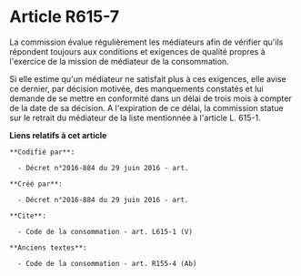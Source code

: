 # Article R615-7

La commission évalue régulièrement les médiateurs afin de vérifier qu'ils répondent toujours aux conditions et exigences de
qualité propres à l'exercice de la mission de médiateur de la consommation. 

Si elle estime qu'un médiateur ne satisfait plus à ces exigences, elle avise ce dernier, par décision motivée, des
manquements constatés et lui demande de se mettre en conformité dans un délai de trois mois à compter de la date de sa
décision. A l'expiration de ce délai, la commission statue sur le retrait du médiateur de la liste mentionnée à l'article L.
615-1.

**Liens relatifs à cet article**

	**Codifié par**:

	  - Décret n°2016-884 du 29 juin 2016 - art.

	**Créé par**:

	  - Décret n°2016-884 du 29 juin 2016 - art.

	**Cite**:

	  - Code de la consommation - art. L615-1 (V)

	**Anciens textes**:

	  - Code de la consommation - art. R155-4 (Ab)
